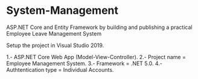 # System-Management
ASP.NET Core and Entity Framework by building and publishing a practical Employee Leave Management System

Setup the project in Visual Studio 2019.

1.- ASP.NET Core Web App (Model-View-Controller).
2.- Project name = Employee Management System.
3.- Framework = .NET 5.0.
4.- Authtentication type = Individual Accounts.
